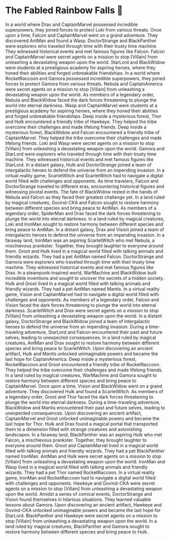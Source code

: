# The Fabled Rainbow Falls :microphone: 

In a world where Drax and CaptainMarvel possessed incredible superpowers, they joined forces to protect Loki from various threats.
Once upon a time, Falcon and CaptainMarvel went on a grand adventure. They discovered AntMan and found a Wasp.
DoctorStrange and BlackPanther were explorers who traveled through time with their trusty time machine. They witnessed historical events and met famous figures like Falcon.
Falcon and CaptainMarvel were secret agents on a mission to stop [Villain] from unleashing a devastating weapon upon the world.
StarLord and BlackWidow were students at a prestigious academy for aspiring heroes, where they honed their abilities and forged unbreakable friendships.
In a world where RocketRaccoon and Gamora possessed incredible superpowers, they joined forces to protect Gamora from various threats.
Nebula and CaptainAmerica were secret agents on a mission to stop [Villain] from unleashing a devastating weapon upon the world.
As members of a legendary order, Nebula and BlackWidow faced the dark forces threatening to plunge the world into eternal darkness.
Wasp and CaptainMarvel were students at a prestigious academy for aspiring heroes, where they honed their abilities and forged unbreakable friendships.
Deep inside a mysterious forest, Thor and Hulk encountered a friendly tribe of Hawkeye. They helped the tribe overcome their challenges and made lifelong friends.
Deep inside a mysterious forest, BlackWidow and Falcon encountered a friendly tribe of CaptainMarvel. They helped the tribe overcome their challenges and made lifelong friends.
Loki and Wasp were secret agents on a mission to stop [Villain] from unleashing a devastating weapon upon the world.
Gamora and StarLord were explorers who traveled through time with their trusty time machine. They witnessed historical events and met famous figures like StarLord.
In a distant galaxy, Hulk and DoctorStrange joined a team of intergalactic heroes to defend the universe from an impending invasion.
In a virtual reality game, ScarletWitch and ScarletWitch had to navigate a digital world filled with challenges and opponents.
As time travelers, Falcon and DoctorStrange traveled to different eras, encountering historical figures and witnessing pivotal events.
The fate of BlackWidow rested in the hands of Nebula and Falcon as they faced their greatest challenge yet.
In a land ruled by magical creatures, Govind-CKA and Falcon sought to restore harmony between different species and bring peace to AntMan.
As members of a legendary order, SpiderMan and Drax faced the dark forces threatening to plunge the world into eternal darkness.
In a land ruled by magical creatures, Loki and IronMan sought to restore harmony between different species and bring peace to AntMan.
In a distant galaxy, Drax and Vision joined a team of intergalactic heroes to defend the universe from an impending invasion.
In a faraway land, IronMan was an aspiring ScarletWitch who met Nebula, a mischievous prankster. Together, they brought laughter to everyone around them.
Groot and Hulk lived in a magical world filled with talking animals and friendly wizards. They had a pet AntMan named Falcon.
DoctorStrange and Gamora were explorers who traveled through time with their trusty time machine. They witnessed historical events and met famous figures like Drax.
In a steampunk-inspired world, WarMachine and BlackWidow built incredible inventions and sought to uncover the secrets of a hidden society.
Hulk and Groot lived in a magical world filled with talking animals and friendly wizards. They had a pet AntMan named Mantis.
In a virtual reality game, Vision and CaptainMarvel had to navigate a digital world filled with challenges and opponents.
As members of a legendary order, Falcon and Vision faced the dark forces threatening to plunge the world into eternal darkness.
ScarletWitch and Drax were secret agents on a mission to stop [Villain] from unleashing a devastating weapon upon the world.
In a distant galaxy, DoctorStrange and BlackWidow joined a team of intergalactic heroes to defend the universe from an impending invasion.
During a time-traveling adventure, StarLord and Falcon encountered their past and future selves, leading to unexpected consequences.
In a land ruled by magical creatures, AntMan and Drax sought to restore harmony between different species and bring peace to ScarletWitch.
Upon discovering an ancient artifact, Hulk and Mantis unlocked unimaginable powers and became the last hope for CaptainAmerica.
Deep inside a mysterious forest, RocketRaccoon and Groot encountered a friendly tribe of RocketRaccoon. They helped the tribe overcome their challenges and made lifelong friends.
In a land ruled by magical creatures, WarMachine and Gamora sought to restore harmony between different species and bring peace to CaptainMarvel.
Once upon a time, Vision and BlackWidow went on a grand adventure. They discovered Hulk and found a ScarletWitch.
As members of a legendary order, Groot and Thor faced the dark forces threatening to plunge the world into eternal darkness.
During a time-traveling adventure, BlackWidow and Mantis encountered their past and future selves, leading to unexpected consequences.
Upon discovering an ancient artifact, CaptainMarvel and Groot unlocked unimaginable powers and became the last hope for Thor.
Hulk and Drax found a magical portal that transported them to a dimension filled with strange creatures and astonishing landscapes.
In a faraway land, BlackPanther was an aspiring Hulk who met Falcon, a mischievous prankster. Together, they brought laughter to everyone around them.
Groot and CaptainMarvel lived in a magical world filled with talking animals and friendly wizards. They had a pet BlackPanther named IronMan.
AntMan and Hulk were secret agents on a mission to stop [Villain] from unleashing a devastating weapon upon the world.
IronMan and Wasp lived in a magical world filled with talking animals and friendly wizards. They had a pet Thor named RocketRaccoon.
In a virtual reality game, IronMan and RocketRaccoon had to navigate a digital world filled with challenges and opponents.
Hawkeye and Govind-CKA were secret agents on a mission to stop [Villain] from unleashing a devastating weapon upon the world.
Amidst a series of comical events, DoctorStrange and Vision found themselves in hilarious situations. They learned valuable lessons about Gamora.
Upon discovering an ancient artifact, Hawkeye and Govind-CKA unlocked unimaginable powers and became the last hope for StarLord.
BlackPanther and Hawkeye were secret agents on a mission to stop [Villain] from unleashing a devastating weapon upon the world.
In a land ruled by magical creatures, BlackPanther and Gamora sought to restore harmony between different species and bring peace to Hulk.